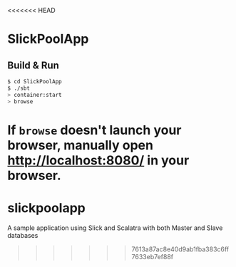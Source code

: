 <<<<<<< HEAD
# SlickPoolApp #

## Build & Run ##

```sh
$ cd SlickPoolApp
$ ./sbt
> container:start
> browse
```

If `browse` doesn't launch your browser, manually open [http://localhost:8080/](http://localhost:8080/) in your browser.
=======
slickpoolapp
============

A sample application using Slick and Scalatra with both Master and Slave databases
>>>>>>> 7613a87ac8e40d9ab1fba383c6ff7633eb7ef88f
